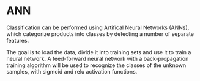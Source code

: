# ANN

Classification can be performed using Artifical Neural Networks (ANNs), which categorize products into classes by detecting a number of separate features.

The goal is to load the data, divide it into training sets and use it to train a neural network. A feed-forward neural network with a back-propagation training algorithm will be used to recognize the classes of the unknown samples, with sigmoid and relu activation functions.

